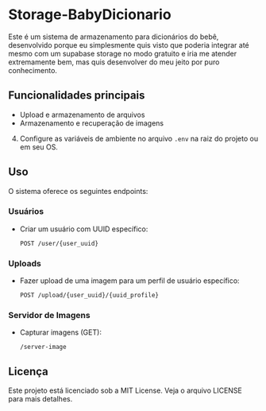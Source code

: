# Storage-BabyDicionario

Este é um sistema de armazenamento para dicionários do bebê, desenvolvido porque eu simplesmente quis visto que poderia integrar até mesmo com um supabase storage no modo gratuito e iria me atender extremamente bem, mas quis desenvolver do meu jeito por puro conhecimento.

## Funcionalidades principais

- Upload e armazenamento de arquivos
- Armazenamento e recuperação de imagens

4. Configure as variáveis de ambiente no arquivo `.env` na raiz do projeto ou em seu OS.

## Uso

O sistema oferece os seguintes endpoints:

### Usuários

- Criar um usuário com UUID específico:
  ```
  POST /user/{user_uuid}
  ```

### Uploads

- Fazer upload de uma imagem para um perfil de usuário específico:
  ```
  POST /upload/{user_uuid}/{uuid_profile}
  ```

### Servidor de Imagens

- Capturar imagens (GET):
  ```
  /server-image
  ```

## Licença

Este projeto está licenciado sob a MIT License. Veja o arquivo LICENSE para mais detalhes.